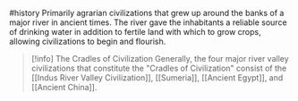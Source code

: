 #history
Primarily agrarian civilizations that grew up around the banks of a major river in ancient times. The river gave the inhabitants a reliable source of drinking water in addition to fertile land with which to grow crops, allowing civilizations to begin and flourish.

>[!info] The Cradles of Civilization
Generally, the four major river valley civilizations that constitute the "Cradles of Civilization" consist of the [[Indus River Valley Civilization]], [[Sumeria]], [[Ancient Egypt]], and [[Ancient China]].